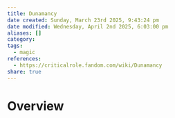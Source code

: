```yaml
---
title: Dunamancy
date created: Sunday, March 23rd 2025, 9:43:24 pm
date modified: Wednesday, April 2nd 2025, 6:03:00 pm
aliases: []
category: 
tags:
  - magic
references:
  - https://criticalrole.fandom.com/wiki/Dunamancy
share: true
---
```


# Overview
